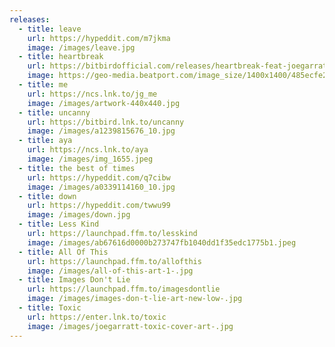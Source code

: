 ```yaml
---
releases:
  - title: leave
    url: https://hypeddit.com/m7jkma
    image: /images/leave.jpg
  - title: heartbreak
    url: https://bitbirdofficial.com/releases/heartbreak-feat-joegarratt
    image: https://geo-media.beatport.com/image_size/1400x1400/485ecfe2-f312-4ced-ba31-aa050808cc21.jpg
  - title: me
    url: https://ncs.lnk.to/jg_me
    image: /images/artwork-440x440.jpg
  - title: uncanny
    url: https://bitbird.lnk.to/uncanny
    image: /images/a1239815676_10.jpg
  - title: aya
    url: https://ncs.lnk.to/aya
    image: /images/img_1655.jpeg
  - title: the best of times
    url: https://hypeddit.com/q7cibw
    image: /images/a0339114160_10.jpg
  - title: down
    url: https://hypeddit.com/twwu99
    image: /images/down.jpg
  - title: Less Kind
    url: https://launchpad.ffm.to/lesskind
    image: /images/ab67616d0000b273747fb1040dd1f35edc1775b1.jpeg
  - title: All Of This
    url: https://launchpad.ffm.to/allofthis
    image: /images/all-of-this-art-1-.jpg
  - title: Images Don't Lie
    url: https://launchpad.ffm.to/imagesdontlie
    image: /images/images-don-t-lie-art-new-low-.jpg
  - title: Toxic
    url: https://enter.lnk.to/toxic
    image: /images/joegarratt-toxic-cover-art-.jpg
---
```

